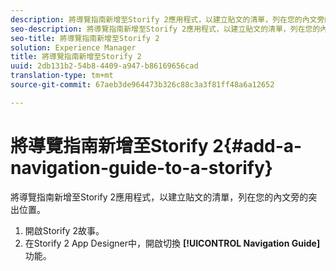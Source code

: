 ```yaml
---
description: 將導覽指南新增至Storify 2應用程式，以建立貼文的清單，列在您的內文旁的突出位置。
seo-description: 將導覽指南新增至Storify 2應用程式，以建立貼文的清單，列在您的內文旁的突出位置。
seo-title: 將導覽指南新增至Storify 2
solution: Experience Manager
title: 將導覽指南新增至Storify 2
uuid: 2db131b2-54b8-4409-a947-b86169656cad
translation-type: tm+mt
source-git-commit: 67aeb3de964473b326c88c3a3f81ff48a6a12652

---
```



# 將導覽指南新增至Storify 2{#add-a-navigation-guide-to-a-storify}

將導覽指南新增至Storify 2應用程式，以建立貼文的清單，列在您的內文旁的突出位置。

1. 開啟Storify 2故事。
1. 在Storify 2 App Designer中，開啟切換 **[!UICONTROL Navigation Guide]** 功能。
